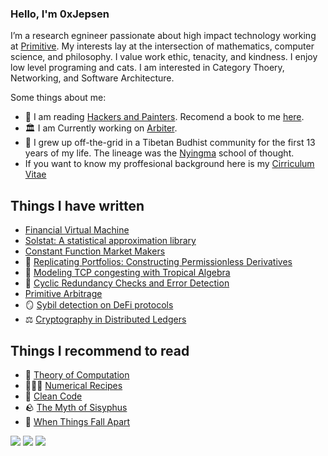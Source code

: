 ### Hello, I'm 0xJepsen

I’m a research egnineer passionate about high impact technology working at [Primitive](https://github.com/primitivefinance). My interests lay at the intersection of mathematics, computer science, and philosophy. I value work ethic, tenacity, and kindness. I enjoy low level programing and cats. I am interested in Category Thoery, Networking, and Software Architecture.

Some things about me:
- 📖 I am reading [Hackers and Painters](https://www.amazon.com/Hackers-Painters-Big-Ideas-Computer/dp/B08Z4FHH3T). Recomend a book to me [here](https://github.com/0xJepsen/Books).
- 🏛 I am Currently working on [Arbiter](https://github.com/primitivefinance/arbiter). 
- 🪷 I grew up off-the-grid in a Tibetan Budhist community for the first 13 years of my life. The lineage was the [Nyingma](https://www.rigpawiki.org/index.php?title=Nyingma) school of thought. 
- If you want to know my proffesional background here is my [Cirriculum Vitae](/Cirriculum_Vitae.pdf)

## Things I have written

- [Financial Virtual Machine](https://www.primitive.xyz/papers/yellow.pdf)
- [Solstat: A statistical approximation library](https://www.primitive.xyz/posts/solstat)
- [Constant Function Market Makers](https://github.com/0xJepsen/CFMMs/blob/master/Jepsen_Darpa_Fall2022.pdf)
- 🏦 [Replicating Portfolios: Constructing Permissionless Derivatives](https://arxiv.org/abs/2205.09890)
- 🌴 [Modeling TCP congesting with Tropical Algebra](https://github.com/0xJepsen/TropicalAlgebraicTCPModel)
- 🚴 [Cyclic Redundancy Checks and Error Detection](https://github.com/0xJepsen/CRC_Research)
- [Primitive Arbitrage](https://www.primitive.xyz/posts/arbitrage)
- 🪞 [Sybil detection on DeFi protocols](https://primitive.mirror.xyz/DThGkT55cfzJmEhkPaQqze7GKvPXxrSNwCo2xiddeko)
- ⚖️ [Cryptography in Distributed Ledgers](https://dev.to/0xjepsen/an-introduction-to-cryptography-in-distributed-ledger-technology-268l)

## Things I recommend to read

- 🧮 [Theory of Computation](https://www.mog.dog/files/SP2019/Sipser_Introduction.to.the.Theory.of.Computation.3E.pdf)
- 🧑🏼‍🍳 [Numerical Recipes](https://e-maxx.ru/bookz/files/numerical_recipes.pdf)
- 🧹 [Clean Code](https://github.com/jnguyen095/clean-code/blob/master/Clean.Code.A.Handbook.of.Agile.Software.Craftsmanship.pdf)
- 🪨 [The Myth of Sisyphus](https://people.brandeis.edu/~teuber/Albert_Camus_The_Myth_of_Sisyphus_Complete_Text_.pdf)
- 🌸 [When Things Fall Apart](https://www.amazon.com/When-Things-Fall-Apart-Difficult/dp/1611803438)

<!-- <a href="https://twitter.com/0xjepsen" ><img src="https://img.shields.io/twitter/follow/0xjepsen.svg?style=social" /> </a> -->
![](https://img.shields.io/github/stars/0xjepsen?style=social)
![](https://img.shields.io/github/last-commit/0xjepsen/0xjepsen)
![](https://visitor-badge.laobi.icu/badge?page_id=0xjepsen)
